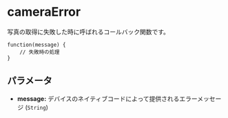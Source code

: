 cameraError
===========

写真の取得に失敗した時に呼ばれるコールバック関数です。

    function(message) {
        // 失敗時の処理
    }

パラメータ
------------

- __message:__ デバイスのネイティブコードによって提供されるエラーメッセージ (`String`)
